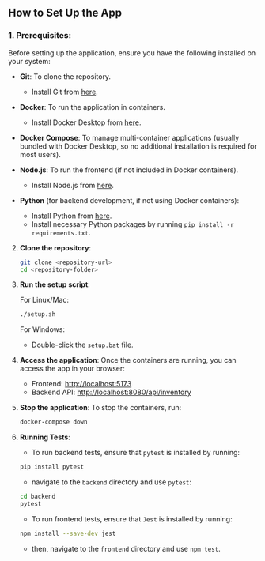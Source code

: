 ## How to Set Up the App

### 1. **Prerequisites**:
Before setting up the application, ensure you have the following installed on your system:

- **Git**: To clone the repository.
  - Install Git from [here](https://git-scm.com/).
  
- **Docker**: To run the application in containers.
  - Install Docker Desktop from [here](https://www.docker.com/products/docker-desktop).
  
- **Docker Compose**: To manage multi-container applications (usually bundled with Docker Desktop, so no additional installation is required for most users).

- **Node.js**: To run the frontend (if not included in Docker containers).
  - Install Node.js from [here](https://nodejs.org/).

- **Python** (for backend development, if not using Docker containers):
  - Install Python from [here](https://www.python.org/downloads/).
  - Install necessary Python packages by running `pip install -r requirements.txt`.


2. **Clone the repository**:
    ```bash
    git clone <repository-url>
    cd <repository-folder>
    ```

3. **Run the setup script**:

    For Linux/Mac:
    ```bash
    ./setup.sh
    ```

    For Windows:
    - Double-click the `setup.bat` file.

4. **Access the application**:
    Once the containers are running, you can access the app in your browser:
    - Frontend: [http://localhost:5173](http://localhost:5173)
    - Backend API: [http://localhost:8080/api/inventory](http://localhost:8080/api/inventory)

5. **Stop the application**:
    To stop the containers, run:

    ```bash
    docker-compose down
    ```

6. **Running Tests**:
    - To run backend tests, ensure that `pytest` is installed by running:
    ```bash
    pip install pytest
    ```
      - navigate to the `backend` directory and use `pytest`:
    ```bash
    cd backend
    pytest
    ```
    - To run frontend tests, ensure that `Jest` is installed by running:
    ```bash
    npm install --save-dev jest
    ```
      - then, navigate to the `frontend` directory and use `npm test`.

        